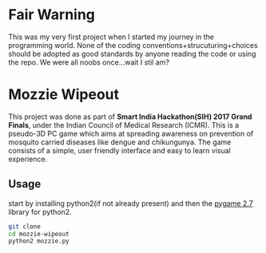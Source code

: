 # Fair Warning
This was my very first project when I started my journey in the programming world. None of the coding conventions+strucuturing+choices should be adopted as good standards by anyone reading the code or using the repo. We were all noobs once...wait I stil am? 

# Mozzie Wipeout

This project was done as part of **Smart India Hackathon(SIH) 2017 Grand Finals**, under the Indian Council of Medical Research (ICMR).
This is a pseudo-3D PC game which aims at spreading awareness on prevention of mosquito carried diseases like dengue and chikungunya. The game consists of a simple, user friendly interface and easy to learn visual experience.

## Usage
start by installing python2(if not already present) and then the [pygame 2.7](https://www.pygame.org/wiki/GettingStarted) library for python2.  

```bash
git clone
cd mozzie-wipeout
python2 mozzie.py
```
